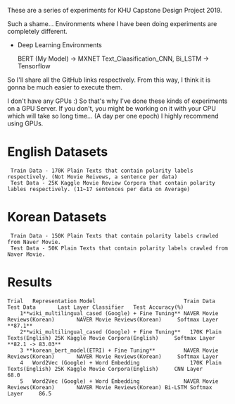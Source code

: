These are a series of experiments for KHU Capstone Design Project 2019.

Such a shame... Environments where I have been doing experiments are completely different. 

* Deep Learning Environments

    BERT (My Model) -> MXNET
    Text_Claasification_CNN, Bi_LSTM -> Tensorflow 

So I'll share all the GitHub links respectively. From this way, I think it is gonna be much easier to execute them.

I don't have any GPUs :) So that's why I've done these kinds of experiments on a GPU Server. If you don't, you might be working on it with your CPU which will take so long time... (A day per one epoch) I highly recommend using GPUs.

# English Datasets
    
     Train Data - 170K Plain Texts that contain polarity labels respectively. (Not Movie Reivews, a sentence per data)
     Test Data - 25K Kaggle Movie Review Corpora that contain polarity lables respectively. (11~17 sentences per data on Average)

# Korean Datasets

     Train Data - 150K Plain Texts that contain polarity labels crawled from Naver Movie.
     Test Data - 50K Plain Texts that contain polarity labels crawled from Naver Movie.
 	 
 	 
# Results

 	Trial	Representation Model	                        Train Data	                                Test Data	    Last Layer Classifier	Test Accuracy(%)
        1**wiki_multilingual_cased (Google) + Fine Tuning**	NAVER Movie Reviews(Korean)	      NAVER Movie Reviews(Korean)	  Softmax Layer	      **87.1**
        2**wiki_multilingual_cased (Google) + Fine Tuning**	  170K Plain Texts(English)	25K Kaggle Movie Corpora(English)	  Softmax Layer	   **82.1 -> 83.03**	
        3 **korean_bert_model(ETRI) + Fine Tuning**	        NAVER Movie Reviews(Korean)	      NAVER Movie Reviews(Korean)	  Softmax Layer	
        4	Word2Vec (Google) + Word Embedding	              170K Plain Texts(English)	25K Kaggle Movie Corpora(English)	  CNN Layer	            68.0
        5	Word2Vec (Google) + Word Embedding	            NAVER Movie Reviews(Korean)	      NAVER Movie Reviews(Korean) Bi-LSTM Softmax Layer	    86.5
					
